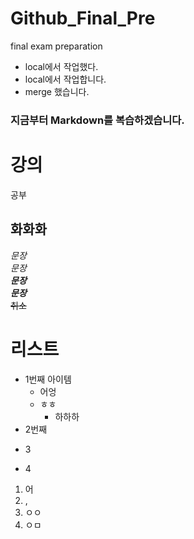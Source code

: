 # Github_Final_Pre
final exam preparation

- local에서 작업했다.
- local에서 작업합니다. 
- merge 했습니다.

### 지금부터 Markdown를 복습하겠습니다.  

강의  
=========  
공부  

화화화  
---------

*문장*  
_문장_  
**_문장_**  
***문장***  
~~취소~~  

# 리스트  
- 1번째 아이템  
   - 어엉
   - ㅎㅎ
      - 하하하
- 2번째  
+ 3  
* 4  

1. 어
2. ,
0. ㅇㅇ
77. ㅇㅁ
